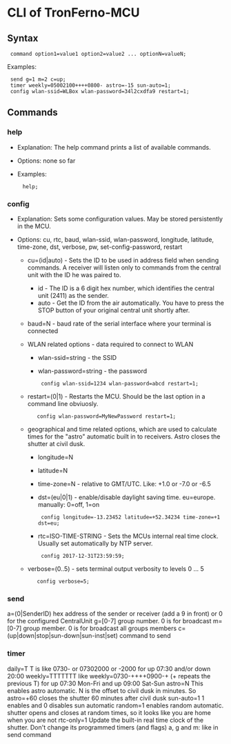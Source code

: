 # CLI of TronFerno-MCU


## Syntax

     command option1=value1 option2=value2 ... optionN=valueN;

Examples:

     send g=1 m=2 c=up;
     timer weekly=05002100++++0800- astro=-15 sun-auto=1;
	 config wlan-ssid=WLBox wlan-password=34l2cxdfa9 restart=1;


## Commands


### help

* Explanation: The help command prints a list of available commands.

* Options: none so far

* Examples:
```
     help;
```	
	
### config

* Explanation: Sets some configuration values. May be stored persistently in the MCU.

* Options: cu, rtc, baud, wlan-ssid, wlan-password, longitude, latitude, time-zone, dst, verbose, pw, set-config-password, restart

  * cu=(id|auto) - Sets the ID to be used in address field when sending commands. A receiver will listen only to commands from the central unit with the ID he was paired to.
     * id  - The ID is a 6 digit hex number, which identifies the central unit (2411) as the sender.
     * auto  - Get the ID from the air automatically.  You have to press the STOP button of your original central unit shortly after.
	  
		 
  * baud=N - baud rate of the serial interface where your terminal is connected
  
  * WLAN related options - data required to connect to WLAN
     * wlan-ssid=string  - the SSID
     * wlan-password=string - the password
  
            config wlan-ssid=1234 wlan-password=abcd restart=1;

   * restart=(0|1)  - Restarts the MCU. Should be the last option in a command line obviuosly.
   
            config wlan-password=MyNewPassword restart=1;
			 
  * geographical and time related  options, which are used to calculate times for the "astro" automatic built in to receivers. Astro closes the shutter at civil dusk.
     * longitude=N
     * latitude=N
	 * time-zone=N  - relative to GMT/UTC. Like: +1.0 or -7.0  or -6.5
	 * dst=(eu|0|1) - enable/disable daylight saving time. eu=europe. manually: 0=off, 1=on

            config longitude=-13.23452 latitude=+52.34234 time-zone=+1	dst=eu; 

     * rtc=ISO-TIME-STRING - Sets the MCUs internal real time clock.  Usually set automatically by NTP server.
         
            config 2017-12-31T23:59:59;

   * verbose=(0..5) - sets terminal output verbosity to levels 0 ... 5
   
            config verbose=5;
			
   
### send

a=(0|SenderID) hex address of the sender or receiver (add a 9 in front) or 0 for the configured CentralUnit
g=[0-7]  group number. 0 is for broadcast
m=[0-7]  group member. 0 is for broadcast all groups members
c=(up|down|stop|sun-down|sun-inst|set) command to send



### timer

daily=T T is like 0730- or 07302000 or -2000  for up 07:30 and/or down 20:00
weekly=TTTTTTT like weekly=0730-++++0900-+ (+ repeats the previous T) for up 07:30 Mon-Fri and up 09:00 Sat-Sun
astro=N This enables astro automatic. N is the offset to civil dusk in minutes. So astro=+60 closes the shutter 60 minutes after civil dusk
sun-auto=1  1 enables and 0 disables sun automatic
random=1 enables random automatic. shutter opens and closes at random times, so it looks like you are home when you are not
rtc-only=1  Update the built-in real time clock of the shutter. Don't change its programmed timers (and flags)
a, g and m: like in send command


   
   
	
